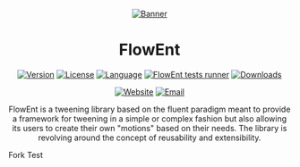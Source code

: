 <div align="center">

[![Banner](https://github.com/Fried-Synapse/FlowEnt/blob/main/Assets/FlowEnt/Demo/Content/Banner/Textures/Banner.png)](https://flowent.friedsynapse.com)

</div>

<h1 align="center">FlowEnt</h1>

<div align="center">

[![Version](https://img.shields.io/github/v/release/Fried-Synapse/FlowEnt?include_prereleases)](https://github.com/Fried-Synapse/FlowEnt/releases)
[![License](https://img.shields.io/github/license/Fried-Synapse/FlowEnt?color=41cf58)](https://github.com/Fried-Synapse/FlowEnt/blob/main/LICENSE.md)
[![Language](https://img.shields.io/github/languages/top/Fried-Synapse/FlowEnt)](#)
[![FlowEnt tests runner](https://github.com/Fried-Synapse/FlowEnt/actions/workflows/tests.yml/badge.svg)](https://github.com/Fried-Synapse/FlowEnt/actions/workflows/tests.yml)
[![Downloads](https://img.shields.io/github/downloads/Fried-Synapse/FlowEnt/total)](https://github.com/Fried-Synapse/FlowEnt/releases)
  
[![Website](https://img.shields.io/badge/-Website-blue)](https://flowent.friedsynapse.com)
[![Email](https://img.shields.io/badge/-Support-blue)](mailto:flowent@friedsynapse.com)

FlowEnt is a tweening library based on the fluent paradigm meant to provide a framework for tweening in a simple or complex fashion but also allowing its users to create their own "motions" based on their needs.
The library is revolving around the concept of reusability and extensibility.

</div>
Fork Test
